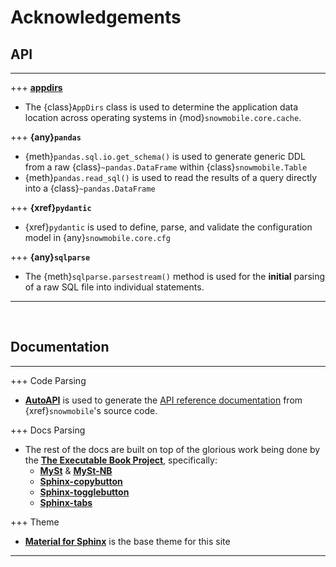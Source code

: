 # Acknowledgements

[comment]: <> (The purpose of this page is to acknowledge projects that are leveraged)

[comment]: <> (in the construction of the {xref}`snowmobile` API and documentation.)

[comment]: <> (<br>)

<h2 class="hanging">API</h2>
<hr class="sn-green hanging">

+++
[**appdirs**](https://pypi.org/project/appdirs/)
-   The {class}`AppDirs` class is used to determine the application data
    location across operating systems in {mod}`snowmobile.core.cache`.
    
+++
**{any}`pandas`**
-   {meth}`pandas.sql.io.get_schema()` is used to generate generic DDL 
    from a raw {class}`~pandas.DataFrame` within {class}`snowmobile.Table`
-   {meth}`pandas.read_sql()` is used to read the results of a query
    directly into a {class}`~pandas.DataFrame`
    
+++ 
**{xref}`pydantic`**
-   {xref}`pydantic` is used to define, parse, and validate the configuration
    model in {any}`snowmobile.core.cfg`
    
+++ 
**{any}`sqlparse`**
-   The {meth}`sqlparse.parsestream()` method is used for the **initial** parsing
    of a raw SQL file into individual statements.

<hr class="sn-green">

<br>

<h2 class="hanging">Documentation</h2>
<hr class="sn-green">

+++
Code Parsing
-   [**AutoAPI**](https://autoapi.readthedocs.io/) is used to generate the
    [API reference documentation](./autoapi/snowmobile/core/index)
    from {xref}`snowmobile`'s source code.

+++
Docs Parsing
-   The rest of the docs are built on top of the glorious work being 
    done by the [**The Executable Book Project**](https://github.com/executablebooks),
    specifically:
    -   [**MySt**](https://myst-parser.readthedocs.io/en/latest/) & [**MySt-NB**](https://myst-nb.readthedocs.io/en/latest/)
    -   [**Sphinx-copybutton**](https://sphinx-copybutton.readthedocs.io/en/latest/)
    -   [**Sphinx-togglebutton**](https://github.com/executablebooks/sphinx-togglebutton)
    -   [**Sphinx-tabs**](https://sphinx-tabs.readthedocs.io/en/latest/#)
    
+++
Theme
-   [**Material for Sphinx**](https://bashtage.github.io/sphinx-material/) 
    is the base theme for this site

<hr class="sn-green">

<br>
